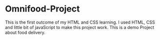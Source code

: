 # Omnifood-Project
This is the first outcome of my HTML and CSS learning. I used HTML, CSS and little bit of javaScript to make this project work. This is a demo Project about food delivery.
